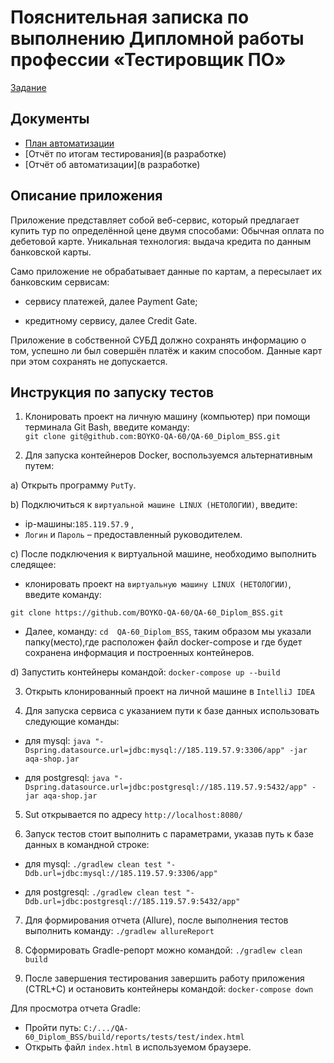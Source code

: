 # Пояснительная записка по выполнению Дипломной работы профессии «Тестировщик ПО»
[Задание](https://github.com/netology-code/qa-diploma)

## Документы
* [План автоматизации](https://github.com/BOYKO-QA-60/QA-60_Diplom_BSS/blob/main/documents/Plan.md)
* [Отчёт по итогам тестирования](в разработке)
* [Отчёт об автоматизации](в разработке)

## Описание приложения
Приложение представляет собой веб-сервис, который предлагает купить тур по определённой цене двумя способами:
Обычная оплата по дебетовой карте.
Уникальная технология: выдача кредита по данным банковской карты.

Само приложение не обрабатывает данные по картам, а пересылает их банковским сервисам:

* сервису платежей, далее Payment Gate;

* кредитному сервису, далее Credit Gate.
  
Приложение в собственной СУБД должно сохранять информацию о том, успешно ли был совершён платёж и каким способом. Данные карт при этом сохранять не допускается.

## Инструкция по запуску тестов

1. Клонировать проект на личную машину (компьютер) при помощи терминала Git Bash, введите команду:   
    `git clone git@github.com:BOYKO-QA-60/QA-60_Diplom_BSS.git`


2. Для запуска контейнеров Docker, воспользуемся альтернативным путем:
   
a) Открыть программу `PutTy`. 

b) Подключиться к `виртуальной машине LINUX (НЕТОЛОГИИ)`, введите:

 * ip-машины:`185.119.57.9` , 
 * `Логин` и `Пароль` – предоставленный руководителем.
   
c) После подключения к виртуальной машине, необходимо выполнить следящее: 

 * клонировать проект на `виртуальную машину LINUX (НЕТОЛОГИИ)`, введите команду:
   
`git clone https://github.com/BOYKO-QA-60/QA-60_Diplom_BSS.git`
   
 * Далее, команду:
    `cd  QA-60_Diplom_BSS`,
   таким образом мы указали папку(место),где расположен файл docker-compose и где будет сохранена информация и построенных контейнеров. 

d) Запустить контейнеры командой:
   `docker-compose up --build`


3. Открыть клонированный проект на личной машине в `IntelliJ IDEA`
   

4. Для запуска сервиса с указанием пути к базе данных использовать следующие команды:
   
* для mysql:
   `java "-Dspring.datasource.url=jdbc:mysql://185.119.57.9:3306/app" -jar aqa-shop.jar`
  
* для postgresql:
   `java "-Dspring.datasource.url=jdbc:postgresql://185.119.57.9:5432/app" -jar aqa-shop.jar`
  

5. Sut открывается по адресу `http://localhost:8080/`
  

6. Запуск тестов стоит выполнить с параметрами, указав путь к базе данных в командной строке:
   
  * для mysql:
     `./gradlew clean test "-Ddb.url=jdbc:mysql://185.119.57.9:3306/app"`
    
  * для postgresql:
     `./gradlew clean test "-Ddb.url=jdbc:postgresql://185.119.57.9:5432/app"`
    

7. Для формирования отчета (Allure), после выполнения тестов выполнить команду:
    `./gradlew allureReport`


8. Сформировать Gradle-репорт можно командой:
   `./gradlew clean build`
 

9. После завершения тестирования завершить работу приложения (CTRL+C) и остановить контейнеры командой:
    `docker-compose down`


Для просмотра отчета Gradle:
* Пройти путь: `C:/.../QA-60_Diplom_BSS/build/reports/tests/test/index.html`
* Открыть файл `index.html` в используемом браузере.